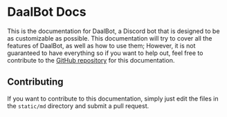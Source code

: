 # DaalBot Docs
This is the documentation for DaalBot, a Discord bot that is designed to be as customizable as possible. This documentation will try to cover all the features of DaalBot, as well as how to use them; However, it is not guaranteed to have everything so if you want to help out, feel free to contribute to the [GitHub repository](https://github.com/NotPiny/DaalBot-Docs) for this documentation.

## Contributing
If you want to contribute to this documentation, simply just edit the files in the `static/md` directory and submit a pull request.